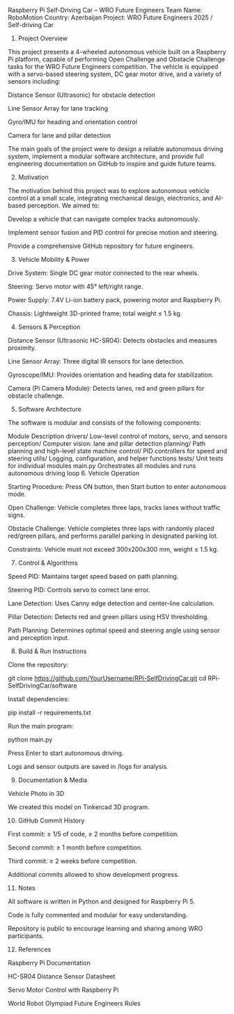 Raspberry Pi Self-Driving Car – WRO Future Engineers
Team Name: RoboMotion
Country: Azerbaijan
Project: WRO Future Engineers 2025 / Self-driving Car
1. Project Overview

This project presents a 4-wheeled autonomous vehicle built on a Raspberry Pi platform, capable of performing Open Challenge and Obstacle Challenge tasks for the WRO Future Engineers competition. The vehicle is equipped with a servo-based steering system, DC gear motor drive, and a variety of sensors including:

Distance Sensor (Ultrasonic) for obstacle detection

Line Sensor Array for lane tracking

Gyro/IMU for heading and orientation control

Camera for lane and pillar detection

The main goals of the project were to design a reliable autonomous driving system, implement a modular software architecture, and provide full engineering documentation on GitHub to inspire and guide future teams.

2. Motivation

The motivation behind this project was to explore autonomous vehicle control at a small scale, integrating mechanical design, electronics, and AI-based perception. We aimed to:

Develop a vehicle that can navigate complex tracks autonomously.

Implement sensor fusion and PID control for precise motion and steering.

Provide a comprehensive GitHub repository for future engineers.

3. Vehicle Mobility & Power

Drive System: Single DC gear motor connected to the rear wheels.

Steering: Servo motor with 45° left/right range.

Power Supply: 7.4V Li-ion battery pack, powering motor and Raspberry Pi.

Chassis: Lightweight 3D-printed frame; total weight ≤ 1.5 kg.

4. Sensors & Perception

Distance Sensor (Ultrasonic HC-SR04): Detects obstacles and measures proximity.

Line Sensor Array: Three digital IR sensors for lane detection.

Gyroscope/IMU: Provides orientation and heading data for stabilization.

Camera (Pi Camera Module): Detects lanes, red and green pillars for obstacle challenge.

5. Software Architecture

The software is modular and consists of the following components:

Module	Description
drivers/	Low-level control of motors, servo, and sensors
perception/	Computer vision: lane and pillar detection
planning/	Path planning and high-level state machine
control/	PID controllers for speed and steering
utils/	Logging, configuration, and helper functions
tests/	Unit tests for individual modules
main.py	Orchestrates all modules and runs autonomous driving loop
6. Vehicle Operation

Starting Procedure: Press ON button, then Start button to enter autonomous mode.

Open Challenge: Vehicle completes three laps, tracks lanes without traffic signs.

Obstacle Challenge: Vehicle completes three laps with randomly placed red/green pillars, and performs parallel parking in designated parking lot.

Constraints: Vehicle must not exceed 300x200x300 mm, weight ≤ 1.5 kg.

7. Control & Algorithms

Speed PID: Maintains target speed based on path planning.

Steering PID: Controls servo to correct lane error.

Lane Detection: Uses Canny edge detection and center-line calculation.

Pillar Detection: Detects red and green pillars using HSV thresholding.

Path Planning: Determines optimal speed and steering angle using sensor and perception input.

8. Build & Run Instructions

Clone the repository:

git clone https://github.com/YourUsername/RPi-SelfDrivingCar.git
cd RPi-SelfDrivingCar/software


Install dependencies:

pip install -r requirements.txt


Run the main program:

python main.py


Press Enter to start autonomous driving.

Logs and sensor outputs are saved in /logs for analysis.

9. Documentation & Media

Vehicle Photo in 3D

We created this model on Tinkercad 3D program.

10. GitHub Commit History

First commit: ≥ 1/5 of code, ≥ 2 months before competition.

Second commit: ≥ 1 month before competition.

Third commit: ≥ 2 weeks before competition.

Additional commits allowed to show development progress.

11. Notes

All software is written in Python and designed for Raspberry Pi 5.

Code is fully commented and modular for easy understanding.

Repository is public to encourage learning and sharing among WRO participants.

12. References

Raspberry Pi Documentation

HC-SR04 Distance Sensor Datasheet

Servo Motor Control with Raspberry Pi

World Robot Olympiad Future Engineers Rules
